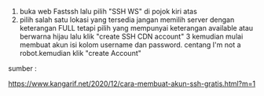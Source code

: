 1. buka web Fastssh lalu pilih "SSH WS" di pojok kiri atas
2. pilih salah satu lokasi yang tersedia jangan memilih server dengan keterangan FULL tetapi pilih yang mempunyai keterangan available atau berwarna hijau lalu klik "create SSH CDN account"
3 kemudian mulai membuat akun isi kolom username dan password. centang I'm not a robot.kemudian klik "create Account"


sumber :

https://www.kangarif.net/2020/12/cara-membuat-akun-ssh-gratis.html?m=1
